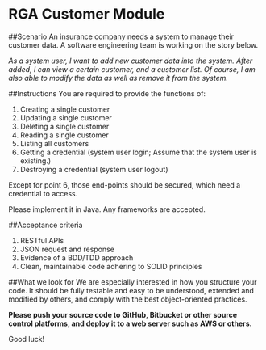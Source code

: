 RGA Customer Module
===================

##Scenario
An insurance company needs a system to manage their customer data.  A software engineering team is working on the story below.

*As a system user, I want to add new customer data into the system. After added, I can view a certain customer, and a customer list. Of course, I am also able to modify the data as well as remove it from the system.* 


##Instructions
You are required to provide the functions of:

1. Creating a single customer
2. Updating a single customer
3. Deleting a single customer
4. Reading a single customer
5. Listing all customers
6. Getting a credential (system user login; Assume that the system user is existing.)
7. Destroying a credential (system user logout)

Except for point 6, those end-points should be secured, which need a credential to access.

Please implement it in Java. Any frameworks are accepted.

##Acceptance criteria
1. RESTful APIs
2. JSON request and response
3. Evidence of a BDD/TDD approach
4. Clean, maintainable code adhering to SOLID principles

##What we look for
We are especially interested in how you structure your code. It should be fully testable and easy to be understood, extended and modified by others, and comply with the best object-oriented practices.

**Please push your source code to GitHub, Bitbucket or other source control platforms, and deploy it to a web server such as AWS or others.**

Good luck!
